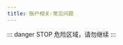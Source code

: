 ```yaml
---
title: 账户相关-常见问题
---
```


::: danger STOP
危险区域，请勿继续
:::

<script setup>
import TeamManage from '../../components/docManage.vue'
</script>

<TeamManage docId="2" />